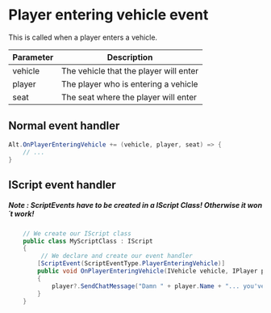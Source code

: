 # Player entering vehicle event

This is called when a player enters a vehicle.

| Parameter | Description  |
|-----------|--------------|
| vehicle   | The vehicle that the player will enter |
| player    | The player who is entering a vehicle |
| seat      | The seat where the player will enter |

## Normal event handler

```csharp
Alt.OnPlayerEnteringVehicle += (vehicle, player, seat) => {
    // ...
}
```

## IScript event handler

##### Note : ScriptEvents have to be created in a IScript Class! Otherwise it won´t work!

```csharp 
    // We create our IScript class
    public class MyScriptClass : IScript
    {
         // We declare and create our event handler
        [ScriptEvent(ScriptEventType.PlayerEnteringVehicle)]
        public void OnPlayerEnteringVehicle(IVehicle vehicle, IPlayer player, byte seat)
        {
            player?.SendChatMessage("Damn " + player.Name + "... you've made it, you are about to enter this awesome " + (VehicleModel)vehicle?.Model);
        }
    }
```
